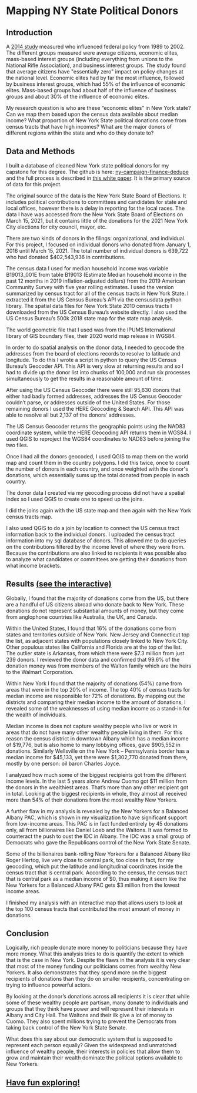 # Mapping NY State Political Donors

## Introduction
A [2014 study](https://scholar.princeton.edu/sites/default/files/mgilens/files/gilens_and_page_2014_-testing_theories_of_american_politics.doc.pdf) measured who influenced federal policy from 1989 to 2002. The different groups measured were average citizens, economic elites, mass-based interest groups (including everything from unions to the National Rifle Association), and business interest groups. The study found that average citizens have "essentially zero" impact on policy changes at the national level. Economic elites had by far the most influence, followed by business interest groups, which had 55% of the influence of economic elites. Mass-based groups had about half of the influence of business groups and about 30% of the influence of economic elites. 

My research question is who are these “economic elites” in New York state? Can we map them based upon the census data available about median income? What proportion of New York State political donations come from census tracts that have high incomes? What are the major donors of different regions within the state and who do they donate to? 


## Data and Methods

I built a database of cleaned New York state political donors for my capstone for this degree. The github is here: [ny-campaign-finance-dedupe](https://github.com/rawild/ny-campaign-finance-dedupe) and the full process is described in [this white paper](https://academicworks.cuny.edu/cgi/viewcontent.cgi?article=5299&context=gc_etds). It is the primary source of data for this project. 

The original source of the data is the New York State Board of Elections. It includes political contributions to committees and candidates for state and local offices, however there is a delay in reporting for the local races. The data I have was accessed from the New York State Board of Elections on March 15, 2021, but it contains little of the donations for the 2021 New York City elections for city council, mayor, etc. 

There are two kinds of donors in the filings: organizational, and individual. For this project, I focused on individual donors who donated from January 1, 2016 until March 15, 2021. The total number of individual donors is 639,722 who had donated $402,543,936 in contributions.

The census data I used for median household income was variable B19013_001E from table B19013 (Estimate Median household income in the past 12 months in 2019 inflation-adjusted dollars) from the 2019 American Community Survey with five year rolling estimates. I used the version summarized by census tract for all of the census tracts in New York State. I extracted it from the US Census Bureau’s API via the censusdata python library. The spatial data files for New York State 2010 census tracts I downloaded from the US Census Bureau’s website directly. I also used the US Census Bureau’s 500k 2018 state map for the state map analysis.

The world geometric file that I used was from the IPUMS International library of GIS boundary files, their 2020 world map release in WGS84. 

In order to do spatial analysis on the donor data, I needed to geocode the addresses from the board of elections records to resolve to latitude and longitude. To do this I wrote a script in python to query the US Census Bureau’s Geocoder API. This API is very slow at returning results and so I had to divide up the donor list into chunks of 100,000 and run six processes simultaneously to get the results in a reasonable amount of time. 

After using the US Census Geocoder there were still 95,630 donors that either had badly formed addresses, addresses the US Census Geocoder couldn’t parse, or addresses outside of the United States. For those remaining donors I used the HERE Geocoding & Search API. This API was able to resolve all but 2,137 of the donors’ addresses.

The US Census Geocoder returns the geographic points using the NAD83 coordinate system, while the HERE Geocoding API returns them in WGS84. I used QGIS to reproject the WGS84 coordinates to NAD83 before joining the two files. 

Once I had all the donors geocoded, I used QGIS to map them on the world map and count them in the country polygons. I did this twice, once to count the number of donors in each country, and once weighted with the donor's donations, which essentially sums up the total donated from people in each country. 

The donor data I created via my geocoding process did not have a spatial index so I used QGIS to create one to speed up the joins.

I did the joins again with the US state map and then again with the New York census tracts map.

I also used QGIS to do a join by location to connect the US census tract information back to the individual donors. I uploaded the census tract information into my sql database of donors. This allowed me to do queries on the contributions filtered by the income level of where they were from. Because the contributions are also linked to recipients it was possible also to analyze what candidates or committees are getting their donations from what income brackets.

## Results [(see the interactive)](https://rawild.github.io/ny-donors-mapped/)

Globally, I found that the majority of donations come from the US, but there are a handful of US citizens abroad who donate back to New York. These donations do not represent substantial amounts of money, but they come from anglophone countries like Australia, the UK, and Canada.

Within the United States, I found that 16% of the donations come from states and territories outside of New York. New Jersey and Connecticut top the list, as adjacent states with populations closely linked to New York City. Other populous states like California and Florida are at the top of the list. The outlier state is Arkansas, from which there were $7.3 million from just 239 donors. I reviewed the donor data and confirmed that 99.6% of the donation money was from members of the Walton family which are the heirs to the Walmart Corporation.

Within New York I found that the majority of donations (54%) came from areas that were in the top 20% of income. The top 40% of census tracts for median income are responsible for 72% of donations. By mapping out the districts and comparing their median income to the amount of donations, I revealed some of the weaknesses of using median income as a stand-in for the wealth of individuals.

Median income is does not capture wealthy people who live or work in areas that do not have many other wealthy people living in them. For this reason the census district in downtown Albany which has a median income of $19,776, but is also home to many lobbying offices, gave $905,552 in donations. Similarly Wellsville on the New York – Pennsylvania border has a median income for $45,133, yet there were $1,302,770 donated from there, mostly by one person: oil baron Charles Joyce. 

I analyzed how much some of the biggest recipients got from the different income levels. In the last 5 years alone Andrew Cuomo got $11 million from the donors in the wealthiest areas. That’s more than any other recipient got in total. Looking at the biggest recipients in whole, they almost all received more than 54% of their donations from the most wealthy New Yorkers.

A further flaw in my analysis is revealed by the New Yorkers for a Balanced Albany PAC, which is shown in my visualization to have significant support from low-income areas. This PAC is in fact funded entirely by 45 donations only, all from billionaires like Daniel Loeb and the Waltons.  It was formed to counteract the push to oust the IDC in Albany. The IDC was a small group of Democrats who gave the Republicans control of the New York State Senate. 

Some of the billionaires bank-rolling New Yorkers for a Balanced Albany like Roger Hertog, live very close to central park, too close in fact, for my geocoding, which put the latitude and longitudinal coordinates inside the census tract that is central park. According to the census, the census tract that is central park as a median income of $0, thus making it seem like the New Yorkers for a Balanced Albany PAC gets $3 million from the lowest income areas.

I finished my analysis with an interactive map that allows users to look at the top 100 census tracts that contributed the most amount of money in donations.


## Conclusion
Logically, rich people donate more money to politicians because they have more money. What this analysis tries to do is quantify the extent to which that is the case in New York. Despite the flaws in the analysis it is very clear that most of the money funding our politicians comes from wealthy New Yorkers.  It also demonstrates that they spend more on the biggest recipients of donations than they do on smaller recipients, concentrating on trying to influence powerful actors.

By looking at the donor’s donations across all recipients it is clear that while some of these wealthy people are partisan, many donate to individuals and groups that they think have power and will represent their interests in Albany and City Hall. The Waltons and their ilk give a lot of money to Cuomo. They also spent millions trying to prevent the Democrats from taking back control of the New York State Senate.  

What does this say about our democratic system that is supposed to represent each person equally? Given the widespread and unmatched influence of wealthy people, their interests in policies that allow them to grow and maintain their wealth dominate the political options available to New Yorkers. 


## [Have fun exploring!](https://rawild.github.io/ny-donors-mapped/)
